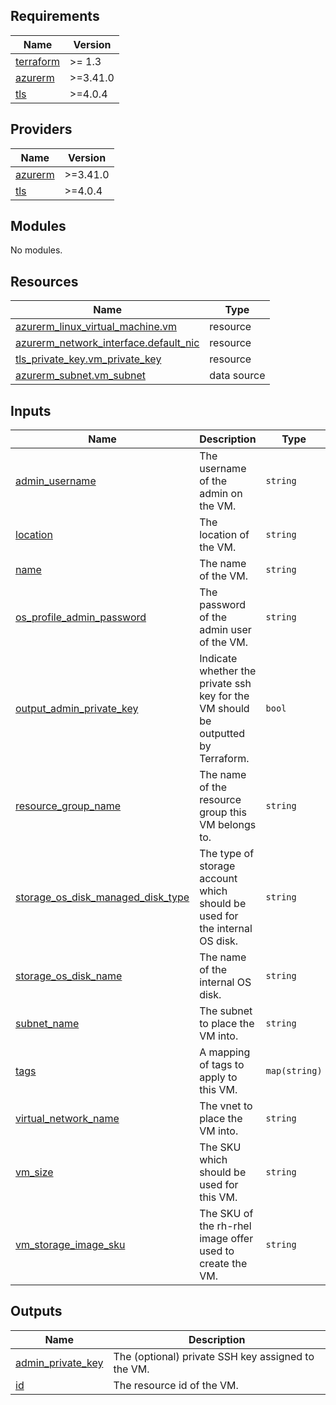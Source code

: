 <!-- BEGIN_TF_DOCS -->
## Requirements

| Name | Version |
|------|---------|
| <a name="requirement_terraform"></a> [terraform](#requirement\_terraform) | >= 1.3 |
| <a name="requirement_azurerm"></a> [azurerm](#requirement\_azurerm) | >=3.41.0 |
| <a name="requirement_tls"></a> [tls](#requirement\_tls) | >=4.0.4 |

## Providers

| Name | Version |
|------|---------|
| <a name="provider_azurerm"></a> [azurerm](#provider\_azurerm) | >=3.41.0 |
| <a name="provider_tls"></a> [tls](#provider\_tls) | >=4.0.4 |

## Modules

No modules.

## Resources

| Name | Type |
|------|------|
| [azurerm_linux_virtual_machine.vm](https://registry.terraform.io/providers/hashicorp/azurerm/latest/docs/resources/linux_virtual_machine) | resource |
| [azurerm_network_interface.default_nic](https://registry.terraform.io/providers/hashicorp/azurerm/latest/docs/resources/network_interface) | resource |
| [tls_private_key.vm_private_key](https://registry.terraform.io/providers/hashicorp/tls/latest/docs/resources/private_key) | resource |
| [azurerm_subnet.vm_subnet](https://registry.terraform.io/providers/hashicorp/azurerm/latest/docs/data-sources/subnet) | data source |

## Inputs

| Name | Description | Type | Default | Required |
|------|-------------|------|---------|:--------:|
| <a name="input_admin_username"></a> [admin\_username](#input\_admin\_username) | The username of the admin on the VM. | `string` | n/a | yes |
| <a name="input_location"></a> [location](#input\_location) | The location of the VM. | `string` | n/a | yes |
| <a name="input_name"></a> [name](#input\_name) | The name of the VM. | `string` | n/a | yes |
| <a name="input_os_profile_admin_password"></a> [os\_profile\_admin\_password](#input\_os\_profile\_admin\_password) | The password of the admin user of the VM. | `string` | `null` | no |
| <a name="input_output_admin_private_key"></a> [output\_admin\_private\_key](#input\_output\_admin\_private\_key) | Indicate whether the private ssh key for the VM should be outputted by Terraform. | `bool` | `true` | no |
| <a name="input_resource_group_name"></a> [resource\_group\_name](#input\_resource\_group\_name) | The name of the resource group this VM belongs to. | `string` | n/a | yes |
| <a name="input_storage_os_disk_managed_disk_type"></a> [storage\_os\_disk\_managed\_disk\_type](#input\_storage\_os\_disk\_managed\_disk\_type) | The type of storage account which should be used for the internal OS disk. | `string` | `"Standard_LRS"` | no |
| <a name="input_storage_os_disk_name"></a> [storage\_os\_disk\_name](#input\_storage\_os\_disk\_name) | The name of the internal OS disk. | `string` | n/a | yes |
| <a name="input_subnet_name"></a> [subnet\_name](#input\_subnet\_name) | The subnet to place the VM into. | `string` | n/a | yes |
| <a name="input_tags"></a> [tags](#input\_tags) | A mapping of tags to apply to this VM. | `map(string)` | `null` | no |
| <a name="input_virtual_network_name"></a> [virtual\_network\_name](#input\_virtual\_network\_name) | The vnet to place the VM into. | `string` | n/a | yes |
| <a name="input_vm_size"></a> [vm\_size](#input\_vm\_size) | The SKU which should be used for this VM. | `string` | `"Standard_DS1_v2"` | no |
| <a name="input_vm_storage_image_sku"></a> [vm\_storage\_image\_sku](#input\_vm\_storage\_image\_sku) | The SKU of the rh-rhel image offer used to create the VM. | `string` | `"9-lvm"` | no |

## Outputs

| Name | Description |
|------|-------------|
| <a name="output_admin_private_key"></a> [admin\_private\_key](#output\_admin\_private\_key) | The (optional) private SSH key assigned to the VM. |
| <a name="output_id"></a> [id](#output\_id) | The resource id of the VM. |
<!-- END_TF_DOCS -->